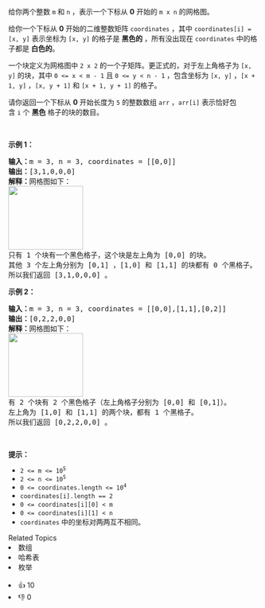 <p>给你两个整数&nbsp;<code>m</code> 和&nbsp;<code>n</code>&nbsp;，表示一个下标从 <strong>0</strong>&nbsp;开始的&nbsp;<code>m x n</code>&nbsp;的网格图。</p>

<p>给你一个下标从 <strong>0</strong>&nbsp;开始的二维整数矩阵&nbsp;<code>coordinates</code>&nbsp;，其中&nbsp;<code>coordinates[i] = [x, y]</code>&nbsp;表示坐标为&nbsp;<code>[x, y]</code>&nbsp;的格子是 <strong>黑色的</strong>&nbsp;，所有没出现在&nbsp;<code>coordinates</code>&nbsp;中的格子都是 <strong>白色的</strong>。</p>

<p>一个块定义为网格图中&nbsp;<code>2 x 2</code>&nbsp;的一个子矩阵。更正式的，对于左上角格子为 <code>[x, y]</code> 的块，其中 <code>0 &lt;= x &lt; m - 1</code> 且&nbsp;<code>0 &lt;= y &lt; n - 1</code> ，包含坐标为&nbsp;<code>[x, y]</code>&nbsp;，<code>[x + 1, y]</code>&nbsp;，<code>[x, y + 1]</code>&nbsp;和&nbsp;<code>[x + 1, y + 1]</code>&nbsp;的格子。</p>

<p>请你返回一个下标从 <strong>0</strong>&nbsp;开始长度为 <code>5</code>&nbsp;的整数数组&nbsp;<code>arr</code>&nbsp;，<code>arr[i]</code>&nbsp;表示恰好包含&nbsp;<code>i</code>&nbsp;个&nbsp;<strong>黑色</strong>&nbsp;格子的块的数目。</p>

<p>&nbsp;</p>

<p><strong>示例 1：</strong></p>

<pre>
<b>输入：</b>m = 3, n = 3, coordinates = [[0,0]]
<b>输出：</b>[3,1,0,0,0]
<b>解释：</b>网格图如下：
<img alt="" src="https://assets.leetcode.com/uploads/2023/06/18/screen-shot-2023-06-18-at-44656-am.png" style="width: 150px; height: 128px;" />
只有 1 个块有一个黑色格子，这个块是左上角为 [0,0] 的块。
其他 3 个左上角分别为 [0,1] ，[1,0] 和 [1,1] 的块都有 0 个黑格子。
所以我们返回 [3,1,0,0,0] 。
</pre>

<p><strong>示例 2：</strong></p>

<pre>
<b>输入：</b>m = 3, n = 3, coordinates = [[0,0],[1,1],[0,2]]
<b>输出：</b>[0,2,2,0,0]
<b>解释：</b>网格图如下：
<img alt="" src="https://assets.leetcode.com/uploads/2023/06/18/screen-shot-2023-06-18-at-45018-am.png" style="width: 150px; height: 128px;" />
有 2 个块有 2 个黑色格子（左上角格子分别为 [0,0] 和 [0,1]）。
左上角为 [1,0] 和 [1,1] 的两个块，都有 1 个黑格子。
所以我们返回 [0,2,2,0,0] 。
</pre>

<p>&nbsp;</p>

<p><strong>提示：</strong></p>

<ul> 
 <li><code>2 &lt;= m &lt;= 10<sup>5</sup></code></li> 
 <li><code>2 &lt;= n &lt;= 10<sup>5</sup></code></li> 
 <li><code>0 &lt;= coordinates.length &lt;= 10<sup>4</sup></code></li> 
 <li><code>coordinates[i].length == 2</code></li> 
 <li><code>0 &lt;= coordinates[i][0] &lt; m</code></li> 
 <li><code>0 &lt;= coordinates[i][1] &lt; n</code></li> 
 <li><code>coordinates</code>&nbsp;中的坐标对两两互不相同。</li> 
</ul>

<div><div>Related Topics</div><div><li>数组</li><li>哈希表</li><li>枚举</li></div></div><br><div><li>👍 10</li><li>👎 0</li></div>